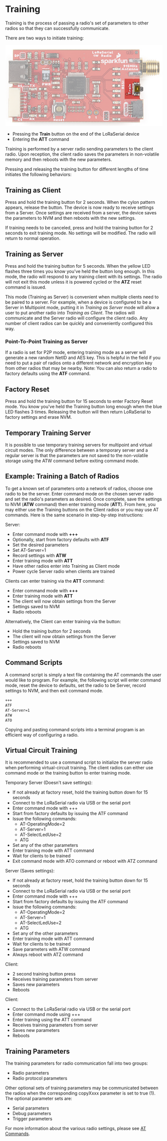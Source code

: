 # Training

Training is the process of passing a radio's set of parameters to other radios so that they can successfully communicate.

There are two ways to initiate training:

![Training button on LoRaSerial](Original/SparkFun_LoRaSerial_-_Train.png)

* Pressing the **Train** button on the end of the LoRaSerial device
* Entering the **ATT** command

Training is performed by a server radio sending parameters to the client radio. Upon reception, the client radio saves the parameters in non-volatile memory and then reboots with the new parameters.

Pressing and releasing the training button for different lengths of time initiates the following behaviors:

## Training as Client

Press and hold the training button for 2 seconds. When the cylon pattern appears, release the button. The device is now ready to receive settings from a Server. Once settings are received from a server, the device saves the parameters to NVM and then reboots with the new settings.

If training needs to be canceled, press and hold the training button for 2 seconds to exit training mode. No settings will be modified. The radio will return to normal operation.

## Training as Server

Press and hold the training button for 5 seconds. When the yellow LED flashes three times you know you've held the button long enough. In this mode, the radio will respond to any training client with its settings. The radio will not exit this mode unless it is powered cycled or the **ATZ** reset command is issued.

This mode (Training as Server) is convenient when multiple clients need to be paired to a server. For example, when a device is configured to be a Server in Multipoint mode, putting it in *Training as Server* mode will allow a user to put another radio into *Training as Client*. The radios will communicate and the Server radio will configure the client radio. Any number of client radios can be quickly and conveniently configured this way.

### Point-To-Point Training as Server

If a radio is set for P2P mode, entering training mode as a server will generate a new random NetID and AES key. This is helpful in the field if you need to put a pair of radios onto a different network and encryption key from other radios that may be nearby. Note: You can also return a radio to factory defaults using the **ATF** command.

## Factory Reset

Press and hold the training button for 15 seconds to enter Factory Reset mode. You know you've held the Training button long enough when the blue LED flashes 3 times. Releasing the button will then return LoRaSerial to factory settings and erase NVM.

## Temporary Training Server

It is possible to use temporary training servers for multipoint and virtual circuit modes. The only difference between a temporary server and a regular server is that the parameters are not saved to the non-volatile storage using the ATW command before exiting command mode.

## Example: Training a Batch of Radios

To get a known set of parameters onto a network of radios, choose one radio to be the server. Enter command mode on the chosen server radio and set the radio's parameters as desired. Once complete, save the settings to NVM (**ATW** command) then enter training mode (**ATT**). From here, you may either use the Training buttons on the Client radios or you may use AT commands. Here is the same scenario in step-by-step instructions:

Server:

* Enter command mode with **+++**
* Optionally, start from factory defaults with **ATF**
* Set the desired parameters
* Set AT-Server=1
* Record settings with **ATW**
* Enter training mode with **ATT**
* Have other radios enter into Training as Client mode
* Power cycle Server radio when clients are trained

Clients can enter training via the **ATT** command:

* Enter command mode with **+++**
* Enter training mode with **ATT**
* The client will now obtain settings from the Server
* Settings saved to NVM
* Radio reboots

Alternatively, the Client can enter training via the button:

* Hold the training button for 2 seconds
* The client will now obtain settings from the Server
* Settings saved to NVM
* Radio reboots

## Command Scripts

A command script is simply a text file containing the AT commands the user would like to program. For example, the following script will enter command mode, reset the device to defaults, set the radio to be Server, record settings to NVM, and then exit command mode.

    +++
    ATF
    AT-Server=1
    ATW
    ATO

Copying and pasting command scripts into a terminal program is an efficient way of configuring a radio.

## Virtual Circuit Training

It is recommended to use a command script to initialize the server radio when performing virtual-circuit training. The client radios can either use command mode or the training button to enter training mode.

Temporary Server (Doesn't save settings):

* If not already at factory reset, hold the training button down for 15 seconds
* Connect to the LoRaSerial radio via USB or the serial port
* Enter command mode with +++
* Start from factory defaults by issuing the ATF command
* Issue the following commands:
  * AT-OperatingMode=2
  * AT-Server=1
  * AT-SelectLedUse=2
  * ATG
* Set any of the other parameters
* Enter training mode with ATT command
* Wait for clients to be trained
* Exit command mode with ATO command or reboot with ATZ command

Server (Saves settings):

* If not already at factory reset, hold the training button down for 15 seconds
* Connect to the LoRaSerial radio via USB or the serial port
* Enter command mode with +++
* Start from factory defaults by issuing the ATF command
* Issue the following commands:
  * AT-OperatingMode=2
  * AT-Server=1
  * AT-SelectLedUse=2
  * ATG
* Set any of the other parameters
* Enter training mode with ATT command
* Wait for clients to be trained
* Save parameters with ATW command
* Always reboot with ATZ command

Client:

* 2 second training button press
* Receives training parameters from server
* Saves new parameters
* Reboots

Client:
* Connect to the LoRaSerial radio via USB or the serial port
* Enter command mode using +++
* Enter training using the ATT command
* Receives training parameters from server
* Saves new parameters
* Reboots

## Training Parameters

The training parameters for radio communication fall into two groups:

* Radio parameters
* Radio protocol parameters

Other optional sets of training parameters may be communicated between the radios when the corresponding copyXxxx parameter is set to true (1). The optional parameter sets are:

* Serial parameters
* Debug parameters
* Trigger parameters

For more information about the various radio settings, please see [AT Commands](http://docs.sparkfun.com/SparkFun_LoRaSerial/at_commands/).